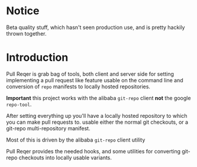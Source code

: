 # Notice

Beta quality stuff, which hasn't seen production use, and is pretty hackily thrown together.

# Introduction

Pull Reqer is grab bag of tools, both client and server side
for setting implementing a pull request like feature usable on the command line
and conversion of `repo` manifests to locally hosted repositories.

**Important** this project works with the alibaba `git-repo` client **not** the google `repo-tool`.


After setting everything up you'll have a locally hosted repository to which you can make pull requests to.
usable either the normal git checkouts, or a git-repo multi-repository manifest.

Most of this is driven by the alibaba `git-repo` client utility
 
Pull Reqer provides the needed hooks, and some utilities for converting git-repo checkouts into locally
usable variants.
 


